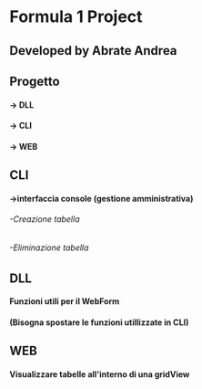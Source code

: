 # Formula 1 Project
## Developed by Abrate Andrea

## Progetto
#### -> DLL 
#### -> CLI 
#### -> WEB

## CLI
#### ->interfaccia console (gestione amministrativa)
###### -Creazione tabella
###### -Eliminazione tabella

## DLL
#### Funzioni utili per il WebForm
#### (Bisogna spostare le funzioni utillizzate in CLI)

## WEB
#### Visualizzare tabelle all'interno di una gridView
